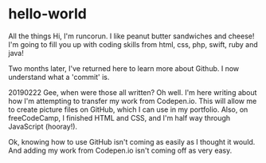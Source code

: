 # hello-world
All the things
Hi, I'm runcorun. I like peanut butter sandwiches and cheese!
I'm going to fill you up with coding skills from html, css, php, swift, ruby and java!

Two months later, I've returned here to learn more about Github. I now understand what a 'commit' is. 

20190222 Gee, when were those all written? Oh well. 
I'm here writing about how I'm attempting to transfer my work from Codepen.io. This will allow me 
to create picture files on GitHub, which I can use in my portfolio.
Also, on freeCodeCamp, I finished HTML and CSS, and I'm half way through JavaScript (hooray!). 

Ok, knowing how to use GitHub isn't coming as easily as I thought it would. And adding my work
from Codepen.io isn't coming off as very easy. 
